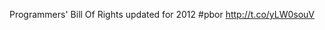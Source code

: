 Programmers' Bill Of Rights updated for 2012 #pbor <a href="http://t.co/yLW0souV">http://t.co/yLW0souV</a>